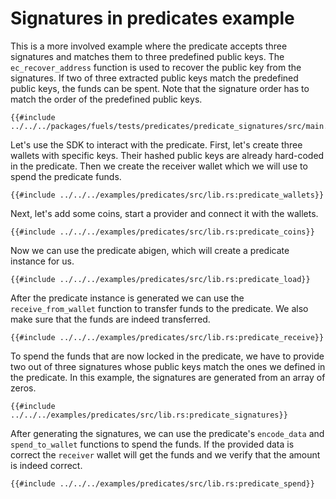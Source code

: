 # Signatures in predicates example

This is a more involved example where the predicate accepts three signatures and matches them to three predefined public keys. The `ec_recover_address` function is used to recover the public key from the signatures. If two of three extracted public keys match the predefined public keys, the funds can be spent. Note that the signature order has to match the order of the predefined public keys.


```rust,ignore
{{#include ../../../packages/fuels/tests/predicates/predicate_signatures/src/main.sw}}
```


Let's use the SDK to interact with the predicate. First, let's create three wallets with specific keys. Their hashed public keys are already hard-coded in the predicate. Then we create the receiver wallet which we will use to spend the predicate funds.

```rust,ignore
{{#include ../../../examples/predicates/src/lib.rs:predicate_wallets}}
```

Next, let's add some coins, start a provider and connect it with the wallets.

```rust,ignore
{{#include ../../../examples/predicates/src/lib.rs:predicate_coins}}
```

Now we can use the predicate abigen, which will create a predicate instance for us.

```rust,ignore
{{#include ../../../examples/predicates/src/lib.rs:predicate_load}}
```

After the predicate instance is generated we can use the `receive_from_wallet` function to transfer funds to the predicate. We also make sure that the funds are indeed transferred.

```rust,ignore
{{#include ../../../examples/predicates/src/lib.rs:predicate_receive}}
```

To spend the funds that are now locked in the predicate, we have to provide two out of three signatures whose public keys match the ones we defined in the predicate. In this example, the signatures are generated from an array of zeros.

```rust,ignore
{{#include ../../../examples/predicates/src/lib.rs:predicate_signatures}}
```

After generating the signatures, we can use the predicate's `encode_data` and `spend_to_wallet` functions to spend the funds. If the provided data is correct the `receiver` wallet will get the funds and we verify that the amount is indeed correct.

```rust,ignore
{{#include ../../../examples/predicates/src/lib.rs:predicate_spend}}
```

